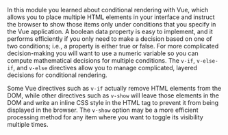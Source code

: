 In this module you learned about conditional rendering with Vue, which allows you to place multiple HTML elements in your interface and instruct the browser to show those items only under conditions that you specify in the Vue application. A boolean data property is easy to implement, and it performs efficiently if you only need to make a decision based on one of two conditions; i.e., a property is either true or false. For more complicated decision-making you will want to use a numeric variable so you can compute mathematical decisions for multiple conditions. The `v-if`, `v-else-if`, and `v-else` directives allow you to manage complicated, layered decisions for conditional rendering.

Some Vue directives such as `v-if` actually remove HTML elements from the DOM, while other directives such as `v-show` will leave those elements in the DOM and write an inline CSS style in the HTML tag to prevent it from being displayed in the browser. The `v-show` option may be a more efficient processing method for any item where you want to toggle its visibility multiple times.